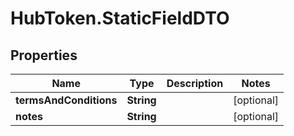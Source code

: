# HubToken.StaticFieldDTO

## Properties

Name | Type | Description | Notes
------------ | ------------- | ------------- | -------------
**termsAndConditions** | **String** |  | [optional] 
**notes** | **String** |  | [optional] 


